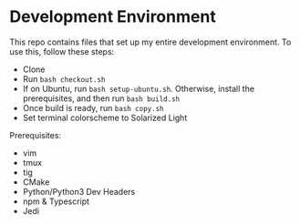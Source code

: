# Development Environment
This repo contains files that set up my entire development environment. To use this, follow these steps:
- Clone
- Run `bash checkout.sh`
- If on Ubuntu, run `bash setup-ubuntu.sh`. Otherwise, install the prerequisites, and then run `bash build.sh`
- Once build is ready, run `bash copy.sh`
- Set terminal colorscheme to Solarized Light

Prerequisites:
- vim
- tmux
- tig
- CMake
- Python/Python3 Dev Headers
- npm & Typescript
- Jedi
